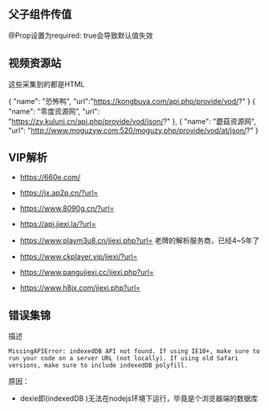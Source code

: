 ## 父子组件传值

@Prop设置为required: true会导致默认值失效

## 视频资源站
这些采集到的都是HTML

{
    "name": "恐怖鸭",
    "url":"https://kongbuya.com/api.php/provide/vod/?"
}
{
    "name": "零度资源网",
    "url": "https://zy.kuluni.cn/api.php/provide/vod/json/?"
},
{
    "name": "蘑菇资源网",
    "url": "http://www.moguzyw.com:520/moguzy.php/provide/vod/at/json/?"
}
## VIP解析

- https://660e.com/
- https://jx.ap2p.cn/?url=

- https://www.8090g.cn/?url=

- https://api.jiexi.la/?url=

- https://www.playm3u8.cn/jiexi.php?url=            老牌的解析服务商，已经4~5年了

- https://www.ckplayer.vip/jiexi/?url=

- https://www.pangujiexi.cc/jiexi.php?url=

- https://www.h8jx.com/jiexi.php?url=


## 错误集锦

描述

```
MissingAPIError: indexedDB API not found. If using IE10+, make sure to run your code on a server URL (not locally). If using old Safari versions, make sure to include indexedDB polyfill.
```

原因：

- dexie即(indexedDB )无法在nodejs环境下运行，毕竟是个浏览器端的数据库